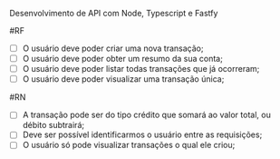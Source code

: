 Desenvolvimento de API com Node, Typescript e Fastfy

#RF
 - [ ] O usuário deve poder criar uma nova transação;
 - [ ] O usuário deve poder obter um resumo da sua conta;
 - [ ] O usuário deve poder listar todas transações que já ocorreram;
 - [ ] O usuário deve poder visualizar uma transação única;

#RN
 - [ ] A transação pode ser do tipo crédito que somará ao valor total, ou débito subtrairá;
 - [ ] Deve ser possível identificarmos o usuário entre as requisições;
 - [ ] O usuário só pode visualizar transações o qual ele criou;